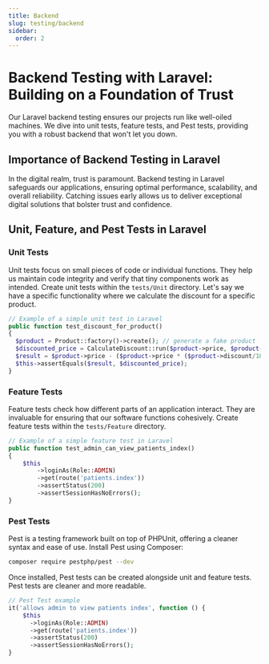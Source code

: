 ```yaml
---
title: Backend
slug: testing/backend
sidebar:
  order: 2
---
```


# Backend Testing with Laravel: Building on a Foundation of Trust

Our Laravel backend testing ensures our projects run like well-oiled machines. We dive into unit tests, feature tests, and Pest tests, providing you with a robust backend that won't let you down.

## Importance of Backend Testing in Laravel

In the digital realm, trust is paramount. Backend testing in Laravel safeguards our applications, ensuring optimal performance, scalability, and overall reliability. Catching issues early allows us to deliver exceptional digital solutions that bolster trust and confidence.

## Unit, Feature, and Pest Tests in Laravel

### Unit Tests

Unit tests focus on small pieces of code or individual functions. They help us maintain code integrity and verify that tiny components work as intended. Create unit tests within the `tests/Unit` directory. Let's say we have a specific functionality where we calculate the discount for a specific product.

```php
// Example of a simple unit test in Laravel
public function test_discount_for_product()
{
  $product = Product::factory()->create(); // generate a fake product
  $discounted_price = CalculateDiscount::run($product->price, $product->discount);
  $result = $product->price - ($product->price * ($product->discount/100));
  $this->assertEquals($result, $discounted_price);
}
```

### Feature Tests

Feature tests check how different parts of an application interact. They are invaluable for ensuring that our software functions cohesively. Create feature tests within the `tests/Feature` directory.

```php
// Example of a simple feature test in Laravel
public function test_admin_can_view_patients_index()
{
    $this
        ->loginAs(Role::ADMIN)
        ->get(route('patients.index'))
        ->assertStatus(200)
        ->assertSessionHasNoErrors();
}
```

### Pest Tests

Pest is a testing framework built on top of PHPUnit, offering a cleaner syntax and ease of use. Install Pest using Composer:

```bash
composer require pestphp/pest --dev
```

Once installed, Pest tests can be created alongside unit and feature tests. Pest tests are cleaner and more readable.

```php
// Pest Test example
it('allows admin to view patients index', function () {
    $this
      ->loginAs(Role::ADMIN)
      ->get(route('patients.index'))
      ->assertStatus(200)
      ->assertSessionHasNoErrors();
}
```
